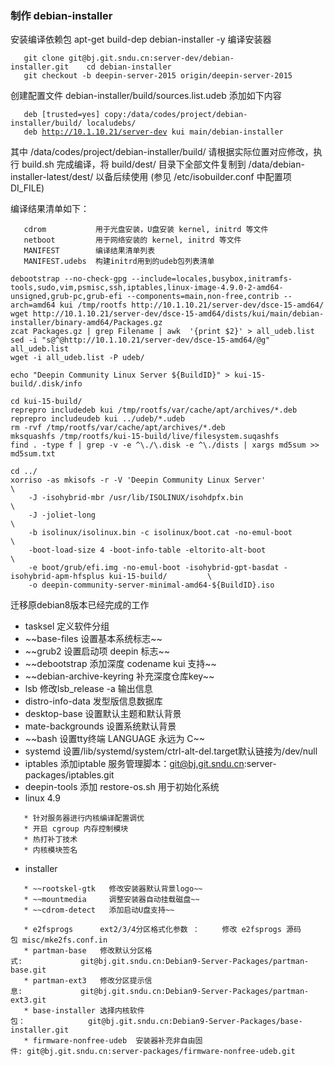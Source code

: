 ### 制作 debian-installer

安装编译依赖包 apt-get build-dep debian-installer -y 编译安装器

`   git clone git@bj.git.sndu.cn:server-dev/debian-installer.git    cd debian-installer`\
`   git checkout -b deepin-server-2015 origin/deepin-server-2015`

创建配置文件 debian-installer/build/sources.list.udeb 添加如下内容

`   deb [trusted=yes] copy:/data/codes/project/debian-installer/build/ localudebs/`\
`   deb `[`http://10.1.10.21/server-dev`](http://10.1.10.21/server-dev)` kui main/debian-installer`

其中 /data/codes/project/debian-installer/build/
请根据实际位置对应修改，执行 build.sh 完成编译，将 build/dest/
目录下全部文件复制到 /data/debian-installer-latest/dest/ 以备后续使用
(参见 /etc/isobuilder.conf 中配置项 DI\_FILE)

编译结果清单如下：

`   cdrom           用于光盘安装，U盘安装 kernel, initrd 等文件`\
`   netboot         用于网络安装的 kernel, initrd 等文件`\
`   MANIFEST        编译结果清单列表`\
`   MANIFEST.udebs  构建initrd用到的udeb包列表清单`

    debootstrap --no-check-gpg --include=locales,busybox,initramfs-tools,sudo,vim,psmisc,ssh,iptables,linux-image-4.9.0-2-amd64-unsigned,grub-pc,grub-efi --components=main,non-free,contrib --arch=amd64 kui /tmp/rootfs http://10.1.10.21/server-dev/dsce-15-amd64/
    wget http://10.1.10.21/server-dev/dsce-15-amd64/dists/kui/main/debian-installer/binary-amd64/Packages.gz
    zcat Packages.gz | grep Filename | awk  '{print $2}' > all_udeb.list
    sed -i "s@^@http://10.1.10.21/server-dev/dsce-15-amd64/@g" all_udeb.list  
    wget -i all_udeb.list -P udeb/

    echo "Deepin Community Linux Server ${BuildID}" > kui-15-build/.disk/info

    cd kui-15-build/
    reprepro includedeb kui /tmp/rootfs/var/cache/apt/archives/*.deb
    reprepro includeudeb kui ../udeb/*.udeb
    rm -rvf /tmp/rootfs/var/cache/apt/archives/*.deb
    mksquashfs /tmp/rootfs/kui-15-build/live/filesystem.suqashfs
    find . -type f | grep -v -e ^\./\.disk -e ^\./dists | xargs md5sum >> md5sum.txt

    cd ../
    xorriso -as mkisofs -r -V 'Deepin Community Linux Server'                                                 \
        -J -isohybrid-mbr /usr/lib/ISOLINUX/isohdpfx.bin                                                      \
        -J -joliet-long                                                                                       \
        -b isolinux/isolinux.bin -c isolinux/boot.cat -no-emul-boot                                           \
        -boot-load-size 4 -boot-info-table -eltorito-alt-boot                                                 \
        -e boot/grub/efi.img -no-emul-boot -isohybrid-gpt-basdat -isohybrid-apm-hfsplus kui-15-build/         \
        -o deepin-community-server-minimal-amd64-${BuildID}.iso

迁移原debian8版本已经完成的工作

-   tasksel 定义软件分组
-   \~\~base-files 设置基本系统标志\~\~
-   \~\~grub2 设置启动项 deepin 标志\~\~
-   \~\~debootstrap 添加深度 codename kui 支持\~\~
-   \~\~debian-archive-keyring 补充深度仓库key\~\~
-   lsb 修改lsb\_release -a 输出信息
-   distro-info-data 发型版信息数据库
-   desktop-base 设置默认主题和默认背景
-   mate-backgrounds 设置系统默认背景
-   \~\~bash 设置tty终端 LANGUAGE 永远为 C\~\~
-   systemd
    设置/lib/systemd/system/ctrl-alt-del.target默认链接为/dev/null
-   iptables 添加iptable
    服务管理脚本：git@bj.git.sndu.cn:server-packages/iptables.git
-   deepin-tools 添加 restore-os.sh 用于初始化系统
-   linux 4.9

`   * 针对服务器进行内核编译配置调优`\
`   * 开启 cgroup 内存控制模块`\
`   * 热打补丁技术 `\
`   * 内核模块签名`

-   installer

`   * ~~rootskel-gtk   修改安装器默认背景logo~~`\
`   * ~~mountmedia     调整安装器自动挂载磁盘~~`\
`   * ~~cdrom-detect   添加启动U盘支持~~`

`   * e2fsprogs      ext2/3/4分区格式化参数 ：     修改 e2fsprogs 源码包 misc/mke2fs.conf.in`\
`   * partman-base   修改默认分区格式:             git@bj.git.sndu.cn:Debian9-Server-Packages/partman-base.git`\
`   * partman-ext3   修改分区提示信息:             git@bj.git.sndu.cn:Debian9-Server-Packages/partman-ext3.git`\
`   * base-installer 选择内核软件包：              git@bj.git.sndu.cn:Debian9-Server-Packages/base-installer.git`\
`   * firmware-nonfree-udeb  安装器补充非自由固件: git@bj.git.sndu.cn:server-packages/firmware-nonfree-udeb.git`
